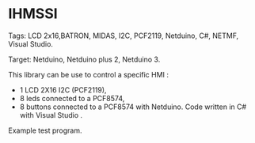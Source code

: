 # IHMSSI
Tags: LCD 2x16,BATRON, MIDAS, I2C, PCF2119, Netduino, C#, NETMF, Visual Studio.

Target: Netduino, Netduino plus 2, Netduino 3.

This library can be use to control a specific HMI :
- 1 LCD 2X16 I2C (PCF2119),
- 8 leds connected to a PCF8574,
- 8 buttons connected to a PCF8574
with Netduino. 
Code written in C# with Visual Studio . 

Example test program.
